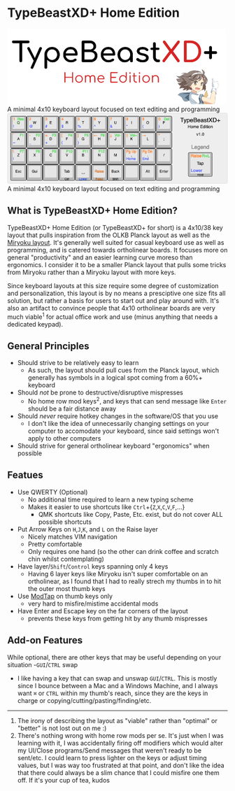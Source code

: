 # TypeBeastXD+ Home Edition



<img src="https://raw.githubusercontent.com/ChrisChrisLoLo/TypeBeastXDPlus/main/typebeastXDPlusLogo.png" width="500">
A minimal 4x10 keyboard layout focused on text editing and programming

<img src="https://raw.githubusercontent.com/ChrisChrisLoLo/TypeBeastXDPlus/main/keyboard-layout.png">
A minimal 4x10 keyboard layout focused on text editing and programming

## What is TypeBeastXD+ Home Edition?
TypeBeastXD+ Home Edition (or TypeBeastXD+ for short) is a 4x10/38 key layout that pulls inspiration from the OLKB Planck layout as well as the [Miryoku layout](https://github.com/manna-harbour/miryoku). It's generally well suited for casual keyboard use as well as programming, and is catered towards ortholinear boards. It focuses more on general "productivity" and an easier learning curve moreso than ergonomics. I consider it to be a smaller Planck layout that pulls some tricks from Miryoku rather than a Miryoku layout with more keys.

Since keyboard layouts at this size require some degree of customization and personalization, this layout is by no means a presciptive one size fits all solution, but rather a basis for users to start out and play around with. It's also an artifact to convince people that 4x10 ortholinear boards are very much viable<sup>1</sup> for actual office work and use (minus anything that needs a dedicated keypad).

## General Principles
- Should strive to be relatively easy to learn
  - As such, the layout should pull cues from the Planck layout, which generally has symbols in a logical spot coming from a 60%+ keyboard
- Should _not_ be prone to destructive/disruptive mispresses
  - No home row mod keys<sup>2</sup>, and keys that can send message like `Enter` should be a fair distance away
- Should _never_ require hotkey changes in the software/OS that you use
  - I don't like the idea of unnecessarily changing settings on your computer to accomodate your keyboard, since said settings won't apply to other computers
- Should strive for general ortholinear keyboard "ergonomics" when possible

## Featues
- Use QWERTY (Optional)
  - No additional time required to learn a new typing scheme
  - Makes it easier to use shortcuts like `Ctrl`+{`Z`,`X`,`C`,`V`,`F`,...}
    - QMK shortcuts like Copy, Paste, Etc. exist, but do not cover ALL possible shortcuts
- Put Arrow Keys on `H`,`J`,`K`, and `L` on the Raise layer
  - Nicely matches VIM navigation
  - Pretty comfortable 
  - Only requires one hand (so the other can drink coffee and scratch chin whilst contemplating)
- Have layer/`Shift`/`Control` keys spanning only 4 keys
  - Having 6 layer keys like Miryoku isn't super comfortable on an ortholinear, as I found that I had to really strech my thumbs in to hit the outer most thumb keys
- Use [ModTap](https://github.com/qmk/qmk_firmware/blob/master/docs/mod_tap.md) on thumb keys only
  - very hard to misfire/mistime accidental mods
- Have Enter and Escape key on the far corners of the layout
  - prevents these keys from getting hit by any thumb mispresses
  
## Add-on Features
While optional, there are other keys that may be useful depending on your situation
-`GUI`/`CTRL` swap
  - I like having a key that can swap and unswap `GUI`/`CTRL`. This is mostly since I bounce between a Mac and a Windows Machine, and I always want `⌘` or `CTRL` within my thumb's reach, since they are the keys in charge or copying/cutting/pasting/finding/etc.

________________________________
1. The irony of describing the layout as "viable" rather than "optimal" or "better" is not lost out on me :)
2. There's nothing wrong with home row mods per se. It's just when I was learning with it, I was accidentally firing off modifiers which would alter my UI/Close programs/Send messages that weren't ready to be sent/etc. I could learn to press lighter on the keys or adjust timing values, but I was way too frustrated at that point, and don't like the idea that there could always be a slim chance that I could misfire one them off. If it's your cup of tea, kudos
